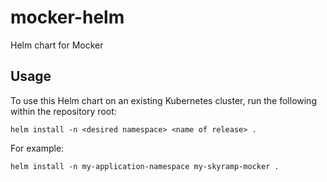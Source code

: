 # mocker-helm
Helm chart for Mocker

## Usage
To use this Helm chart on an existing Kubernetes cluster, run the following within the repository root:
```
helm install -n <desired namespace> <name of release> .
```

For example:
```
helm install -n my-application-namespace my-skyramp-mocker .
```
